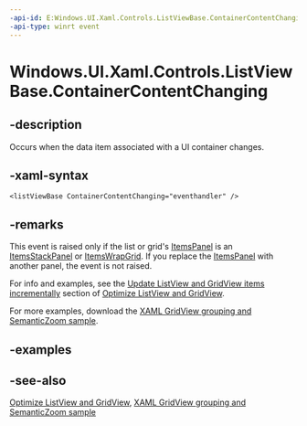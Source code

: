 ```yaml
---
-api-id: E:Windows.UI.Xaml.Controls.ListViewBase.ContainerContentChanging
-api-type: winrt event
---
```


<!-- Event syntax
public event Windows.Foundation.TypedEventHandler ContainerContentChanging<Windows.UI.Xaml.Controls.ListViewBase,  Windows.UI.Xaml.Controls.ContainerContentChangingEventArgs>
-->

# Windows.UI.Xaml.Controls.ListViewBase.ContainerContentChanging

## -description
Occurs when the data item associated with a UI container changes.

## -xaml-syntax
```xaml
<listViewBase ContainerContentChanging="eventhandler" />
```


## -remarks
This event is raised only if the list or grid's [ItemsPanel](itemscontrol_itemspanel.md) is an [ItemsStackPanel](itemsstackpanel.md) or [ItemsWrapGrid](itemswrapgrid.md). If you replace the [ItemsPanel](itemscontrol_itemspanel.md) with another panel, the event is not raised.

For info and examples, see the [Update ListView and GridView items incrementally](https://docs.microsoft.com/windows/uwp/debug-test-perf/optimize-gridview-and-listview) section of [Optimize ListView and GridView](https://docs.microsoft.com/windows/uwp/debug-test-perf/optimize-gridview-and-listview).

For more examples, download the [XAML GridView grouping and SemanticZoom sample](https://github.com/microsoftarchive/msdn-code-gallery-microsoft/tree/master/Official%20Windows%20Platform%20Sample/XAML%20GridView%20grouping%20and%20SemanticZoom%20sample).

## -examples

## -see-also
[Optimize ListView and GridView](https://docs.microsoft.com/windows/uwp/debug-test-perf/optimize-gridview-and-listview), [XAML GridView grouping and SemanticZoom sample](https://github.com/microsoftarchive/msdn-code-gallery-microsoft/tree/master/Official%20Windows%20Platform%20Sample/XAML%20GridView%20grouping%20and%20SemanticZoom%20sample)
